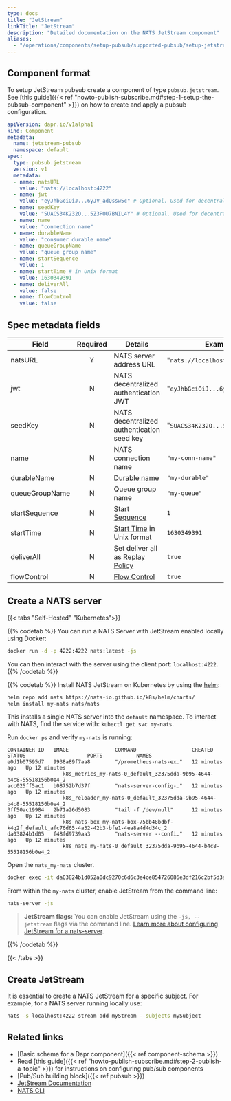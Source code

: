 ```yaml
---
type: docs
title: "JetStream"
linkTitle: "JetStream"
description: "Detailed documentation on the NATS JetStream component"
aliases:
  - "/operations/components/setup-pubsub/supported-pubsub/setup-jetstream/"
---
```


## Component format
To setup JetStream pubsub create a component of type `pubsub.jetstream`. See
[this guide]({{< ref
"howto-publish-subscribe.md#step-1-setup-the-pubsub-component" >}}) on how to
create and apply a pubsub configuration.

```yaml
apiVersion: dapr.io/v1alpha1
kind: Component
metadata:
  name: jetstream-pubsub
  namespace: default
spec:
  type: pubsub.jetstream
  version: v1
  metadata:
  - name: natsURL
    value: "nats://localhost:4222"
  - name: jwt
    value: "eyJhbGciOiJ...6yJV_adQssw5c" # Optional. Used for decentralized JWT authentication
  - name: seedKey
    value: "SUACS34K232O...5Z3POU7BNIL4Y" # Optional. Used for decentralized JWT authentication
  - name: name
    value: "connection name"
  - name: durableName
    value: "consumer durable name"
  - name: queueGroupName
    value: "queue group name"
  - name: startSequence
    value: 1
  - name: startTime # in Unix format
    value: 1630349391
  - name: deliverAll
    value: false
  - name: flowControl
    value: false
```

## Spec metadata fields

| Field          | Required | Details | Example |
|----------------|:--------:|---------|---------|
| natsURL        |        Y | NATS server address URL   | "`nats://localhost:4222`"|
| jwt            |        N | NATS decentralized authentication JWT | "`eyJhbGciOiJ...6yJV_adQssw5c`"|
| seedKey        |        N | NATS decentralized authentication seed key | "`SUACS34K232O...5Z3POU7BNIL4Y`"|
| name           |        N | NATS connection name | `"my-conn-name"`|
| durableName    |        N | [Durable name] | `"my-durable"` |
| queueGroupName |        N | Queue group name | `"my-queue"` |
| startSequence  |        N | [Start Sequence] | `1` |
| startTime      |        N | [Start Time] in Unix format | `1630349391` |
| deliverAll     |        N | Set deliver all as [Replay Policy] | `true` |
| flowControl    |        N | [Flow Control] | `true` |

## Create a NATS server

{{< tabs "Self-Hosted" "Kubernetes">}}

{{% codetab %}}
You can run a NATS Server with JetStream enabled locally using Docker:

```bash
docker run -d -p 4222:4222 nats:latest -js
```

You can then interact with the server using the client port: `localhost:4222`.
{{% /codetab %}}

{{% codetab %}}
Install NATS JetStream on Kubernetes by using the [helm](https://github.com/nats-io/k8s/tree/main/helm/charts/nats#jetstream):

```bash
helm repo add nats https://nats-io.github.io/k8s/helm/charts/
helm install my-nats nats/nats
```

This installs a single NATS server into the `default` namespace. To interact with NATS, find the service with: `kubectl get svc my-nats`.

Run `docker ps` and verify `my-nats` is running:

```
CONTAINER ID   IMAGE               COMMAND                  CREATED          STATUS                    PORTS           NAMES
e0d1b07595d7   9938a89f7aa8        "/prometheus-nats-ex…"   12 minutes ago   Up 12 minutes
                  k8s_metrics_my-nats-0_default_32375dda-9b95-4644-b4c8-55518156b0e4_2
acc025ff5ac1   b08752b7d37f        "nats-server-config-…"   12 minutes ago   Up 12 minutes
                  k8s_reloader_my-nats-0_default_32375dda-9b95-4644-b4c8-55518156b0e4_2
3ff50ac19984   2b71a26d5083        "tail -f /dev/null"      12 minutes ago   Up 12 minutes
                  k8s_nats-box_my-nats-box-75bb48bdbf-k4q2f_default_afc76d65-4a32-42b3-bfe1-4ea8a4d4d34c_2
da03824b1d05   f48fd9739aa3        "nats-server --confi…"   12 minutes ago   Up 12 minutes
                  k8s_nats_my-nats-0_default_32375dda-9b95-4644-b4c8-55518156b0e4_2
```

Open the `nats_my-nats` cluster.

```bash
docker exec -it da03824b1d052a0dc9270c6d6c3e4ce854726086e3df216c2bf5d3adaaf12b82 /bin/sh
```

From within the `my-nats` cluster, enable JetStream from the command line:

```bash
nats-server -js
```

> **JetStream flags:** You can enable JetStream using the `-js, --jetstream` flags via the command line. [Learn  more about configuring JetStream for a nats-server](https://docs.nats.io/running-a-nats-service/configuration/resource_management#configuring-jetstream).

{{% /codetab %}}

{{< /tabs >}}

## Create JetStream

It is essential to create a NATS JetStream for a specific subject. For example, for a NATS server running locally use:

```bash
nats -s localhost:4222 stream add myStream --subjects mySubject
```

## Related links
- [Basic schema for a Dapr component]({{< ref component-schema >}})
- Read [this guide]({{< ref "howto-publish-subscribe.md#step-2-publish-a-topic" >}}) for instructions on configuring pub/sub components
- [Pub/Sub building block]({{< ref pubsub >}})
- [JetStream Documentation](https://docs.nats.io/nats-concepts/jetstream)
- [NATS CLI](https://github.com/nats-io/natscli)


[Durable Name]: https://docs.nats.io/jetstream/concepts/consumers#durable-name
[Start Sequence]: https://docs.nats.io/jetstream/concepts/consumers#deliverbystartsequence
[Start Time]: https://docs.nats.io/jetstream/concepts/consumers#deliverbystarttime
[Replay Policy]: https://docs.nats.io/jetstream/concepts/consumers#replaypolicy
[Flow Control]: https://docs.nats.io/jetstream/concepts/consumers#flowcontrol
[Decentralized JWT Authentication/Authorization]: https://docs.nats.io/running-a-nats-service/configuration/securing_nats/auth_intro/jwt